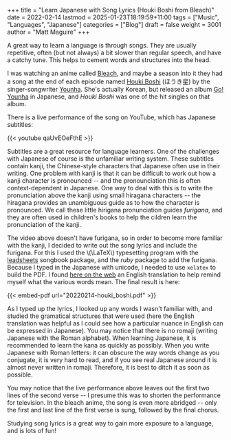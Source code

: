 +++
title = "Learn Japanese with Song Lyrics (Houki Boshi from Bleach)"
date = 2022-02-14
lastmod = 2025-01-23T18:19:59+11:00
tags = ["Music", "Languages", "Japanese"]
categories = ["Blog"]
draft = false
weight = 3001
author = "Matt Maguire"
+++

A great way to learn a language is through songs. They are usually repetitive, often (but not always) a bit slower than regular speech, and have a catchy tune. This helps to cement words and structures into the head.

I was watching an anime called [Bleach](https://en.wikipedia.org/wiki/Bleach_(TV_series)), and maybe a season into it they had a song at the end of each episode named [Houki Boshi](https://www.youtube.com/watch?v=2xs_-nl6C3E) (ほうき星) by the singer-songwriter [Younha](https://en.wikipedia.org/wiki/Younha). She's actually Korean, but released an album [Go! Younha](https://en.wikipedia.org/wiki/Go!_Younha) in Japanese, and _Houki Boshi_ was one of the hit singles on that album.

There is a live performance of the song on YouTube, which has Japanese subtitles:

{{< youtube qaUvEOeFthE >}}

Subtitles are a great resource for language learners. One of the challenges with Japanese of course is the unfamiliar writing system. These subtitles contain kanji, the Chinese-style characters that Japanese often use in their writing. One problem with kanji is that it can be difficult to work out how a kanji character is pronounced -- and the pronounciation this is often context-dependent in Japanese. One way to deal with this is to write the pronunciation above the kanji using small hiragana characters -- the hiragana provides an unambiguous guide as to how the character is pronounced. We call these little hirigana pronunciation guides _furigana_, and they are often used in children's books to help the cildren learn the pronunciation of the kanji.

The video above doesn't have furigana, so in order to become more familiar with the kanji, I decided to write out the song lyrics and include the furigana. For this I used the \\(\LaTeX\\) typesetting program with the [leadsheets](https://ctan.org/pkg/leadsheets) songbook package, and the _ruby_ package to add the furigana. Because I typed in the Japanese with unicode, I needed to use `xelatex` to build the PDF. I found [here on the web](https://www.animelyrics.com/anime/bleach/houkiboushi.jis.txt) an English translation to help remind myself what the various words mean. The final result is here:

{{< embed-pdf url="20220214-houki_boshi.pdf" >}}

As I typed up the lyrics, I looked up any words I wasn't familiar with, and studied the gramatical structures that were used (here the English translation was helpful as I could see how a particular nuance in English can be expressed in Japanese). You may notice that there is no romaji (writing Japanese with the Roman alphabet). When learning Japanese, it is recommended to learn the kana as quickly as possibly. When you write Japanese with Roman letters: it can obscure the way words change as you conjugate, it is very hard to read, and if you see real Japanese around it is almost never written in romaji. Therefore, it is best to ditch it as soon as possible.

You may notice that the live performance above leaves out the first two lines of the second verse -- I presume this was to shorten the performance for television. In the bleach anime, the song is even more abridged -- only the first and last line of the first verse is sung, followed by the final chorus.

Studying song lyrics is a great way to gain more exposure to a language, and is lots of fun!

